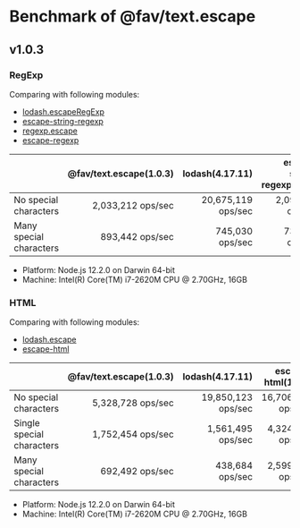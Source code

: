 # Benchmark of @fav/text.escape

## v1.0.3

### RegExp

Comparing with following modules:

- [lodash.escapeRegExp](https://www.npmjs.com/package/lodash)
- [escape-string-regexp](https://www.npmjs.com/package/escape-string-regexp)
- [regexp.escape](https://www.npmjs.com/package/regexp.escape)
- [escape-regexp](https://www.npmjs.com/package/escape-regexp)

|                         | @fav/text.escape(1.0.3) | lodash(4.17.11)    | escape-string-regexp(2.0.0) | regexp.escape(1.0.2) | escape-regexp(0.0.1) |
|:------------------------|------------------------:|-------------------:|----------------------------:|---------------------:|---------------------:|
| No special characters   |       2,033,212 ops/sec | 20,675,119 ops/sec |           2,090,683 ops/sec |    1,958,866 ops/sec |    1,410,702 ops/sec |
| Many special characters |         893,442 ops/sec |    745,030 ops/sec |             739,818 ops/sec |      655,894 ops/sec |      522,958 ops/sec |

- Platform: Node.js 12.2.0 on Darwin 64-bit
- Machine: Intel(R) Core(TM) i7-2620M CPU @ 2.70GHz, 16GB


### HTML

Comparing with following modules:

- [lodash.escape](https://www.npmjs.com/package/lodash)
- [escape-html](https://www.npmjs.com/package/escape-html)

|                           | @fav/text.escape(1.0.3) | lodash(4.17.11)    | escape-html(1.0.3) |
|:--------------------------|------------------------:|-------------------:|-------------------:|
| No special characters     |       5,328,728 ops/sec | 19,850,123 ops/sec | 16,706,498 ops/sec |
| Single special characters |       1,752,454 ops/sec |  1,561,495 ops/sec |  4,324,057 ops/sec |
| Many special characters   |         692,492 ops/sec |    438,684 ops/sec |  2,599,129 ops/sec |

- Platform: Node.js 12.2.0 on Darwin 64-bit
- Machine: Intel(R) Core(TM) i7-2620M CPU @ 2.70GHz, 16GB
